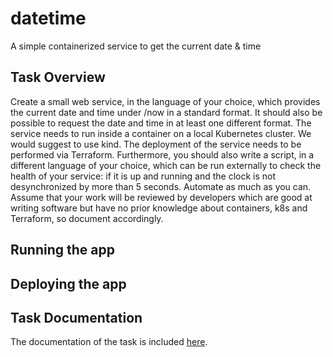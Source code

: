 # datetime
A simple containerized service to get the current date &amp; time

## Task Overview 

Create a small web service, in the language of your choice, which provides the current date and time under /now in a standard format. It should also be possible to request the date and time in at least one different format. The service needs to run inside a container on a local Kubernetes cluster. We would suggest to use kind. The deployment of the service needs to be performed via Terraform. Furthermore, you should also write a script, in a different language of your choice, which can be run externally to check the health of your service: if it is up and running and the clock is not desynchronized by more than 5 seconds. Automate as much as you can. Assume that your work will be reviewed by developers which are good at writing software but have no prior knowledge about containers, k8s and Terraform, so document accordingly.

## Running the app

## Deploying the app

## Task Documentation

The documentation of the task is included [here](https://github.com/konsloiz/datetime/blob/main/DOCUMENTATION.md).
